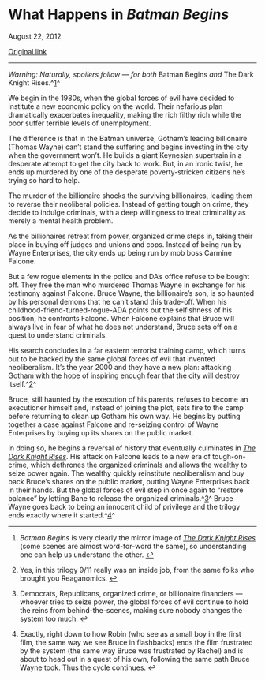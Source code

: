 What Happens in *Batman Begins*
===============================

August 22, 2012

[Original link](http://www.aaronsw.com/weblog/batmanbegins)

* * * * *

*Warning: Naturally, spoilers follow — for both* Batman Begins *and* The
Dark Knight Rises.^[1](#fn:fn1)^

We begin in the 1980s, when the global forces of evil have decided to
institute a new economic policy on the world. Their nefarious plan
dramatically exacerbates inequality, making the rich filthy rich while
the poor suffer terrible levels of unemployment.

The difference is that in the Batman universe, Gotham’s leading
billionaire (Thomas Wayne) can’t stand the suffering and begins
investing in the city when the government won’t. He builds a giant
Keynesian supertrain in a desperate attempt to get the city back to
work. But, in an ironic twist, he ends up murdered by one of the
desperate poverty-stricken citizens he’s trying so hard to help.

The murder of the billionaire shocks the surviving billionaires, leading
them to reverse their neoliberal policies. Instead of getting tough on
crime, they decide to indulge criminals, with a deep willingness to
treat criminality as merely a mental health problem.

As the billionaires retreat from power, organized crime steps in, taking
their place in buying off judges and unions and cops. Instead of being
run by Wayne Enterprises, the city ends up being run by mob boss Carmine
Falcone.

But a few rogue elements in the police and DA’s office refuse to be
bought off. They free the man who murdered Thomas Wayne in exchange for
his testimony against Falcone. Bruce Wayne, the billionaire’s son, is so
haunted by his personal demons that he can’t stand this trade-off. When
his childhood-friend-turned-rogue-ADA points out the selfishness of his
position, he confronts Falcone. When Falcone explains that Bruce will
always live in fear of what he does not understand, Bruce sets off on a
quest to understand criminals.

His search concludes in a far eastern terrorist training camp, which
turns out to be backed by the same global forces of evil that invented
neoliberalism. It’s the year 2000 and they have a new plan: attacking
Gotham with the hope of inspiring enough fear that the city will destroy
itself.^[2](#fn:rg)^

Bruce, still haunted by the execution of his parents, refuses to become
an executioner himself and, instead of joining the plot, sets fire to
the camp before returning to clean up Gotham his own way. He begins by
putting together a case against Falcone and re-seizing control of Wayne
Enterprises by buying up its shares on the public market.

In doing so, he begins a reversal of history that eventually culminates
in [*The Dark Knight Rises*](http://www.aaronsw.com/weblog/tdkr). His
attack on Falcone leads to a new era of tough-on-crime, which dethrones
the organized criminals and allows the wealthy to seize power again. The
wealthy quickly reinstitute neoliberalism and buy back Bruce’s shares on
the public market, putting Wayne Enterprises back in their hands. But
the global forces of evil step in once again to “restore balance” by
letting Bane to release the organized criminals.^[3](#fn:gfe)^ Bruce
Wayne goes back to being an innocent child of privilege and the trilogy
ends exactly where it started.^[4](#fn:rob)^

* * * * *

1.  *Batman Begins* is very clearly the mirror image of [*The Dark
    Knight Rises*](http://www.aaronsw.com/weblog/tdkr) (some scenes are
    almost word-for-word the same), so understanding one can help us
    understand the other. [↩](#fnref:fn1)

2.  Yes, in this trilogy 9/11 really was an inside job, from the same
    folks who brought you Reaganomics. [↩](#fnref:rg)

3.  Democrats, Republicans, organized crime, or billionaire financiers —
    whoever tries to seize power, the global forces of evil continue to
    hold the reins from behind-the-scenes, making sure nobody changes
    the system too much. [↩](#fnref:gfe)

4.  Exactly, right down to how Robin (who see as a small boy in the
    first film, the same way we see Bruce in flashbacks) ends the film
    frustrated by the system (the same way Bruce was frustrated by
    Rachel) and is about to head out in a quest of his own, following
    the same path Bruce Wayne took. Thus the cycle
    continues. [↩](#fnref:rob)


